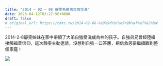 ```yaml
---
title: "2014 – 02 – 08 靜雯為弟弟自強受洗"
date: 2025-04-12T03:27:56+0800
draft: false
# original_url: https://cmtc.tw/2014-02-08-%e9%9d%9c%e9%9b%af%e7%82%ba%e5%bc%9f%e5%bc%9f%e8%87%aa%e5%bc%b7%e5%8f%97%e6%b4%97
---
```




2014-2-8靜雯姊妹在家中帶領了大弟自強受洗成為神的孩子。自強弟兄曾經陸續接觸福音信仰，這次靜雯主動邀請，沒想到自強一口答應，相信救恩要繼續臨到整個家庭！

![](/images/自強受洗.jpg)

